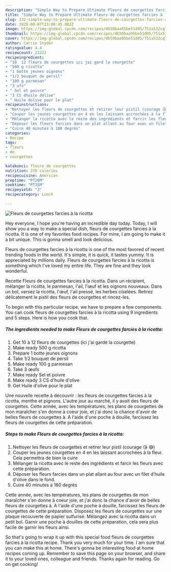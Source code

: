 ```yaml
---
description: "Simple Way to Prepare Ultimate Fleurs de courgettes farcies à la ricotta"
title: "Simple Way to Prepare Ultimate Fleurs de courgettes farcies à la ricotta"
slug: 132-simple-way-to-prepare-ultimate-fleurs-de-courgettes-farcies-a-la-ricotta
date: 2020-08-07T23:08:45.002Z
image: https://img-global.cpcdn.com/recipes/db50baa95be51d05/751x532cq70/fleurs-de-courgettes-farcies-a-la-ricotta-photo-principale-de-la-recette.jpg
thumbnail: https://img-global.cpcdn.com/recipes/db50baa95be51d05/751x532cq70/fleurs-de-courgettes-farcies-a-la-ricotta-photo-principale-de-la-recette.jpg
cover: https://img-global.cpcdn.com/recipes/db50baa95be51d05/751x532cq70/fleurs-de-courgettes-farcies-a-la-ricotta-photo-principale-de-la-recette.jpg
author: Carrie Snyder
ratingvalue: 4.4
reviewcount: 22221
recipeingredient:
- "10  12 fleurs de courgettes ici jai gard la courgette"
- "500 g ricotta"
- "1 botte jeunes oignons"
- "1/2 bouquet de persil"
- "100 g parmesan"
- "3 ufs"
- " Sel et poivre"
- "3 CS dhuile dolive"
- " Huile dolive pour le plat"
recipeinstructions:
- "Nettoyer les fleurs de courgettes et retirer leur pistil (courage 😘 😅)"
- "Couper les jeunes courgettes en 4 en les laissant accrochées à la fleur. Cela permettra de bien la cuire"
- "Mélanger la ricotta avec le reste des ingrédients et farcir les fleurs avec cette préparation."
- "Déposer les fleurs farcies dans un plat allant au four avec un filet d&#39;huile d&#39;olive dans le fond."
- "Cuire 40 minutes à 180 degrés"
categories:
- Recipe
tags:
- fleurs
- de
- courgettes

katakunci: fleurs de courgettes 
nutrition: 278 calories
recipecuisine: American
preptime: "PT26M"
cooktime: "PT35M"
recipeyield: "3"
recipecategory: Lunch

---
```



![Fleurs de courgettes farcies à la ricotta](https://img-global.cpcdn.com/recipes/db50baa95be51d05/751x532cq70/fleurs-de-courgettes-farcies-a-la-ricotta-photo-principale-de-la-recette.jpg)

Hey everyone, I hope you're having an incredible day today. Today, I will show you a way to make a special dish, fleurs de courgettes farcies à la ricotta. It is one of my favorites food recipes. For mine, I am going to make it a bit unique. This is gonna smell and look delicious.

Fleurs de courgettes farcies à la ricotta is one of the most favored of recent trending foods in the world. It's simple, it is quick, it tastes yummy. It is appreciated by millions daily. Fleurs de courgettes farcies à la ricotta is something which I've loved my entire life. They are fine and they look wonderful.

Recette Fleurs de courgettes farcies à la ricotta. Dans un récipient, mélanger la ricotta, le parmesan, l&#39;ail, l&#39;œuf et les oignons nouveaux. Dans un bol, versez la ricotta, l&#39;œuf, l&#39;ail pressé, les herbes ciselées. Retirez délicatement le pistil des fleurs de courgettes et rincez-les.


To begin with this particular recipe, we have to prepare a few components. You can cook fleurs de courgettes farcies à la ricotta using 9 ingredients and 5 steps. Here is how you cook that.

<!--inarticleads1-->

##### The ingredients needed to make Fleurs de courgettes farcies à la ricotta:

1. Get 10 à 12 fleurs de courgettes (ici j&#39;ai gardé la courgette)
1. Make ready 500 g ricotta
1. Prepare 1 botte jeunes oignons
1. Take 1/2 bouquet de persil
1. Make ready 100 g parmesan
1. Take 3 œufs
1. Make ready  Sel et poivre
1. Make ready 3 CS d&#39;huile d&#39;olive
1. Get  Huile d&#39;olive pour le plat


Une nouvelle recette à découvrir : les fleurs de courgettes farcies à la ricotta, menthe et pignons. L&#39;autre jour au marché, il y avait des fleurs de courgettes. Cette année, avec les températures, les plans de courgettes de mon maraîcher s&#39;en donne à coeur joie, et j&#39;ai donc la chance d&#39;avoir de belles fleurs de courgettes à. A l&#39;aide d&#39;une poche à douille, farcissez les fleurs de courgettes de cette préparation. 

<!--inarticleads2-->

##### Steps to make Fleurs de courgettes farcies à la ricotta:

1. Nettoyer les fleurs de courgettes et retirer leur pistil (courage 😘 😅)
1. Couper les jeunes courgettes en 4 en les laissant accrochées à la fleur. Cela permettra de bien la cuire
1. Mélanger la ricotta avec le reste des ingrédients et farcir les fleurs avec cette préparation.
1. Déposer les fleurs farcies dans un plat allant au four avec un filet d&#39;huile d&#39;olive dans le fond.
1. Cuire 40 minutes à 180 degrés


Cette année, avec les températures, les plans de courgettes de mon maraîcher s&#39;en donne à coeur joie, et j&#39;ai donc la chance d&#39;avoir de belles fleurs de courgettes à. A l&#39;aide d&#39;une poche à douille, farcissez les fleurs de courgettes de cette préparation. Disposez les fleurs de courgettes sur une plaque recouverte de papier sulfurisé. Mélangez avec la ricotta dans un petit bol. Garnir une poche à douilles de cette préparation, cela sera plus facile de garnir les fleurs ainsi. 

So that's going to wrap it up with this special food fleurs de courgettes farcies à la ricotta recipe. Thank you very much for your time. I am sure that you can make this at home. There's gonna be interesting food at home recipes coming up. Remember to save this page on your browser, and share it to your loved ones, colleague and friends. Thanks again for reading. Go on get cooking!
